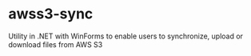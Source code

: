 # awss3-sync
Utility in .NET with WinForms to enable users to synchronize, upload or download files from AWS S3

